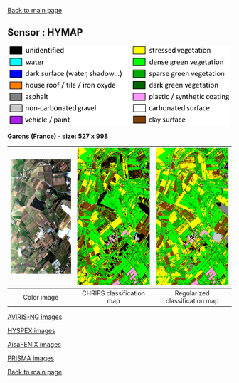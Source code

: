 [Back to main page](index.md)

## Sensor : HYMAP

<p align="center">
<img src="Complements/Legende_classif_ligne_v2.png" width="500" />
</p>

**Garons (France)  -  size: 527 x 998**

<img src="Images_COULEUR/HyMap_Garons_00_IMAGE.jpg" width="270" /> | <img src="Images_CLASSIF/HyMap_Garons_01_CLASSIF.png" width="270" /> | <img src="Images_REGUL/HyMap_Garons_02_REGUL.png" width="270" />
:-: | :-: | :-:
Color image | CHRIPS classification map | Regularized classification map

[AVIRIS-NG images](visu_images_AVIRIS_NG.md)

[HYSPEX images](visu_images_HYSPEX.md)

[AisaFENIX images](visu_images_AISAFENIX.md)

[PRISMA images](visu_images_PRISMA.md)

[Back to main page](index.md)

